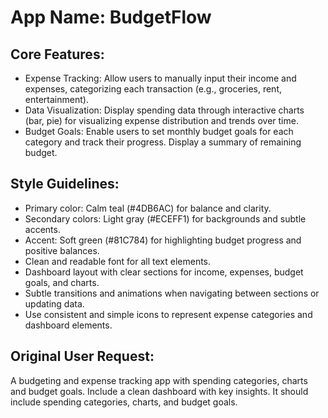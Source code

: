 # **App Name**: BudgetFlow

## Core Features:

- Expense Tracking: Allow users to manually input their income and expenses, categorizing each transaction (e.g., groceries, rent, entertainment).
- Data Visualization: Display spending data through interactive charts (bar, pie) for visualizing expense distribution and trends over time.
- Budget Goals: Enable users to set monthly budget goals for each category and track their progress. Display a summary of remaining budget.

## Style Guidelines:

- Primary color: Calm teal (#4DB6AC) for balance and clarity.
- Secondary colors: Light gray (#ECEFF1) for backgrounds and subtle accents.
- Accent: Soft green (#81C784) for highlighting budget progress and positive balances.
- Clean and readable font for all text elements.
- Dashboard layout with clear sections for income, expenses, budget goals, and charts.
- Subtle transitions and animations when navigating between sections or updating data.
- Use consistent and simple icons to represent expense categories and dashboard elements.

## Original User Request:
A budgeting and expense tracking app with spending categories, charts and budget goals. Include a clean dashboard with key insights. It should include spending categories, charts, and budget goals.
  